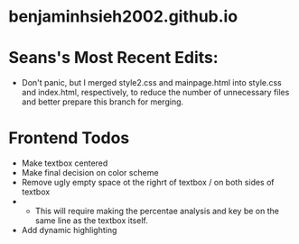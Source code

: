 # benjaminhsieh2002.github.io


# Seans's Most Recent Edits:

* Don't panic, but I merged style2.css and mainpage.html into style.css and index.html, respectively, to reduce the number of unnecessary files and better prepare this branch for merging.


# Frontend Todos

* Make textbox centered
* Make final decision on color scheme
* Remove ugly empty space ot the righrt of textbox / on both sides of textbox
* * This will require making the percentae analysis and key be on the same line as the textbox itself.
* Add dynamic highlighting
